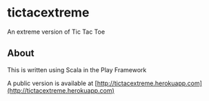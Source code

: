 # tictacextreme

An extreme version of Tic Tac Toe

## About
This is written using Scala in the Play Framework

A public version is available at [http://tictacextreme.herokuapp.com](http://tictacextreme.herokuapp.com)
